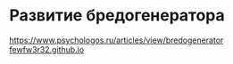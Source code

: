 # Развитие бредогенератора<br>
https://www.psychologos.ru/articles/view/bredogenerator<br>
<a href="fewfw3r32.github.io">fewfw3r32.github.io</a>
